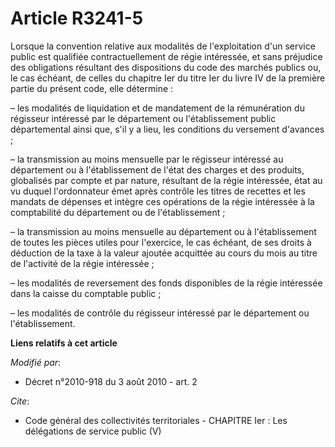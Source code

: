 # Article R3241-5

Lorsque la convention relative aux modalités de l'exploitation d'un service public est qualifiée contractuellement de régie
intéressée, et sans préjudice des obligations résultant des dispositions du code des marchés publics ou, le cas échéant, de
celles du chapitre Ier du titre Ier du livre IV de la première partie du présent code, elle détermine : 

– les modalités de liquidation et de mandatement de la rémunération du régisseur intéressé par le département ou
l'établissement public départemental ainsi que, s'il y a lieu, les conditions du versement d'avances ; 

– la transmission au moins mensuelle par le régisseur intéressé au département ou à l'établissement de l'état des charges et
des produits, globalisés par compte et par nature, résultant de la régie intéressée, état au vu duquel l'ordonnateur émet
après contrôle les titres de recettes et les mandats de dépenses et intègre ces opérations de la régie intéressée à la
comptabilité du département ou de l'établissement ; 

– la transmission au moins mensuelle au département ou à l'établissement de toutes les pièces utiles pour l'exercice, le cas
échéant, de ses droits à déduction de la taxe à la valeur ajoutée acquittée au cours du mois au titre de l'activité de la
régie intéressée ; 

– les modalités de reversement des fonds disponibles de la régie intéressée dans la caisse du comptable public ; 

– les modalités de contrôle du régisseur intéressé par le département ou l'établissement.

**Liens relatifs à cet article**

_Modifié par_:

  - Décret n°2010-918 du 3 août 2010 - art. 2

_Cite_:

  - Code général des collectivités territoriales -  CHAPITRE Ier : Les délégations de service public (V)
